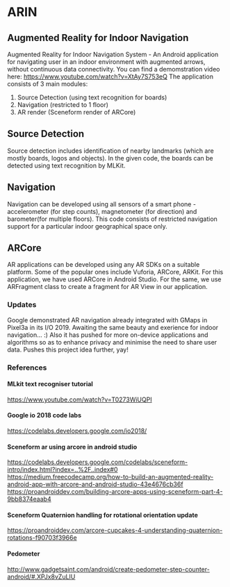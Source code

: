 # ARIN
## Augmented Reality for Indoor Navigation
Augmented Reality for Indoor Navigation System - An Android application for navigating user in an indoor environment with augmented arrows, without continuous data connectivity.
You can find a demomstration video here: https://www.youtube.com/watch?v=XtAy7S753eQ
The application consists of 3 main modules:
  1. Source Detection (using text recognition for boards)
  2. Navigation (restricted to 1 floor)
  3. AR render (Sceneform render of ARCore)

## Source Detection
Source detection includes identification of nearby landmarks (which are mostly boards, logos and objects). In the given code, the boards can be detected using text recognition by MLKit.

## Navigation
Navigation can be developed using all sensors of a smart phone - accelerometer (for step counts), magnetometer (for direction) and barometer(for multiple floors).
This code consists of restricted navigation support for a particular indoor geographical space only.

## ARCore
AR applications can be developed using any AR SDKs on a suitable platform. Some of the popular ones include Vuforia, ARCore, ARKit.
For this application, we have used ARCore in Android Studio. For the same, we use ARFragment class to create a fragment for AR View in our application.

### Updates
Google demonstrated AR navigation already integrated with GMaps in Pixel3a in its I/O 2019. Awaiting the same beauty and exerience for indoor navigation... :)
Also it has pushed for more on-device applications and algorithms so as to enhance privacy and minimise the need to share user data. Pushes this project idea further, yay!

### References

#### MLkit text recogniser tutorial
https://www.youtube.com/watch?v=T0273WiUQPI
#### Google io 2018 code labs
https://codelabs.developers.google.com/io2018/
#### Sceneform ar using arcore in android studio
https://codelabs.developers.google.com/codelabs/sceneform-intro/index.html?index=..%2F..index#0
https://medium.freecodecamp.org/how-to-build-an-augmented-reality-android-app-with-arcore-and-android-studio-43e4676cb36f
https://proandroiddev.com/building-arcore-apps-using-sceneform-part-4-9bb8374eaab4
#### Sceneform Quaternion handling for rotational orientation update
https://proandroiddev.com/arcore-cupcakes-4-understanding-quaternion-rotations-f90703f3966e
#### Pedometer
http://www.gadgetsaint.com/android/create-pedometer-step-counter-android/#.XPJx8vZuLIU
